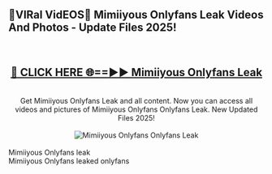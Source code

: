 <h2>🔴VIRal VidEOS🔴 Mimiiyous Onlyfans Leak Videos And Photos - Update Files 2025!</h2>
<br>
<div align="center">
<h2><a href="https://213.232.235.80/live/video.php?q=mimiiyous-onlyfans" rel="nofollow">🔴 CLICK HERE 🌐==►► Mimiiyous Onlyfans Leak</a></h2>
<br>
Get Mimiiyous Onlyfans Leak and all content. Now you can access all videos and pictures of Mimiiyous Onlyfans Onlyfans Leak. New Updated Files 2025!
<br>
<br>
<a href="https://213.232.235.80/live/video.php?q=mimiiyous-onlyfans" rel="nofollow" data-target="animated-image.originalLink"><img src="https://i.imgur.com/dJHk4Zq.gif" alt="Mimiiyous Onlyfans Onlyfans Leak" style="max-width: 100%; display: inline-block;" data-target="animated-image.originalImage"></a>
</div>
<br>
Mimiiyous Onlyfans leak<br>
Mimiiyous Onlyfans leaked onlyfans